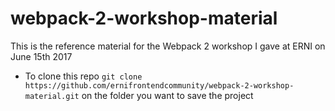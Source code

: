# webpack-2-workshop-material

This is the reference material for the Webpack 2 workshop I gave at ERNI on June 15th 2017

- To clone this repo `git clone https://github.com/ernifrontendcommunity/webpack-2-workshop-material.git` on the folder you want to save the project
